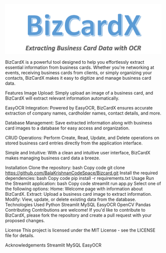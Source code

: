 ![BizCardX Extracting Business Card Data with OCR](https://github.com/BalaKrishnanCodeSpace/BizCardX-Extracting-Business-Card-Data-with-OCR/blob/4028c5b17f35961a9ae91620ad464a04df8c436b/Misc/Heading1.png)


BizCardX is a powerful tool designed to help you effortlessly extract essential information from business cards. Whether you're networking at events, receiving business cards from clients, or simply organizing your contacts, BizCardX makes it easy to digitize and manage business card data.

Features
Image Upload: Simply upload an image of a business card, and BizCardX will extract relevant information automatically.

EasyOCR Integration: Powered by EasyOCR, BizCardX ensures accurate extraction of company names, cardholder names, contact details, and more.

Database Management: Save extracted information along with business card images to a database for easy access and organization.

CRUD Operations: Perform Create, Read, Update, and Delete operations on stored business card entries directly from the application interface.

Simple and Intuitive: With a clean and intuitive user interface, BizCardX makes managing business card data a breeze.

Installation
Clone the repository:
bash
Copy code
git clone https://github.com/BalaKrishnanCodeSpace/Bizcard.git
Install the required dependencies:
bash
Copy code
pip install -r requirements.txt
Usage
Run the Streamlit application:
bash
Copy code
streamlit run app.py
Select one of the following options:
Home: Welcome page with information about BizCardX.
Extract: Upload a business card image to extract information.
Modify: View, update, or delete existing data from the database.
Technologies Used
Python
Streamlit
MySQL
EasyOCR
OpenCV
Pandas
Contributing
Contributions are welcome! If you'd like to contribute to BizCardX, please fork the repository and create a pull request with your proposed changes.

License
This project is licensed under the MIT License - see the LICENSE file for details.

Acknowledgements
Streamlit
MySQL
EasyOCR
